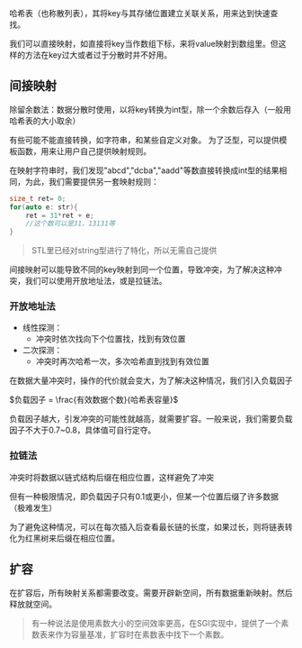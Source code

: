 哈希表（也称散列表），其将key与其存储位置建立关联关系，用来达到快速查找。

我们可以直接映射，如直接将key当作数组下标，来将value映射到数组里。但这样的方法在key过大或者过于分散时并不好用。

## 间接映射
 除留余数法：数据分散时使用，以将key转换为int型，除一个余数后存入（一般用哈希表的大小取余）
 
 有些可能不能直接转换，如字符串，和某些自定义对象。 为了泛型，可以提供模板函数，用来让用户自己提供映射规则。

在映射字符串时，我们发现"abcd","dcba","aadd"等数直接转换成int型的结果相同，为此，我们需要提供另一套映射规则：
```C++
size_t ret= 0;
for(auto e: str){
	ret = 31*ret + e;
	//这个数可以是31，13131等
}
```
> STL里已经对string型进行了特化，所以无需自己提供
 
间接映射可以能导致不同的key映射到同一个位置，导致冲突，为了解决这种冲突，我们可以使用开放地址法，或是拉链法。
### 开放地址法

- 线性探测：
	- 冲突时依次找向下个位置找，找到有效位置
- 二次探测：
	- 冲突时再次哈希一次，多次哈希直到找到有效位置

在数据大量冲突时，操作的代价就会变大，为了解决这种情况，我们引入负载因子

$负载因子 = \frac{有效数据个数}{哈希表容量}$

负载因子越大，引发冲突的可能性就越高，就需要扩容。一般来说，我们需要负载因子不大于0.7~0.8，具体值可自行定夺。

### 拉链法
冲突时将数据以链式结构后缀在相应位置，这样避免了冲突

但有一种极限情况，即负载因子只有0.1或更小，但某一个位置后缀了许多数据（极难发生）

为了避免这种情况，可以在每次插入后查看最长链的长度，如果过长，则将链表转化为红黑树来后缀在相应位置。

## 扩容

在扩容后，所有映射关系都需要改变。需要开辟新空间，所有数据重新映射。然后释放就空间。

>有一种说法是使用素数大小的空间效率更高，在SGI实现中，提供了一个素数表来作为容量基准，扩容时在素数表中找下一个素数。



